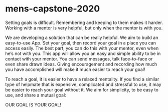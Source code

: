 # mens-capstone-2020
Setting goals is difficult. Remembering and keeping to them makes it harder. Working with a mentor is very helpful, but only when the 
mentor is with you.

We are developing a solution that can be really helpful. We aim to build an easy-to-use App. Set your goal, then record your goal in a 
place you can access easily. The best part, you can do this with your mentor, even when he’s not with you. This app will allow you an 
easy and simple ability to be in contact with your mentor. You can send messages, talk face-to-face or even share drawn ideas. Giving 
encouragement and recording how much you have accomplished will make it much easier to reach your goal!

To reach a goal, it is easier to have a relaxed mentality. If you find a similar type of helpmate that is expensive, complicated and 
stressful to use, it may be easier to reach your goal without it. We aim for simplicity, to be easy to use, and share a mutual goal:

OUR GOAL IS YOUR GOAL!
